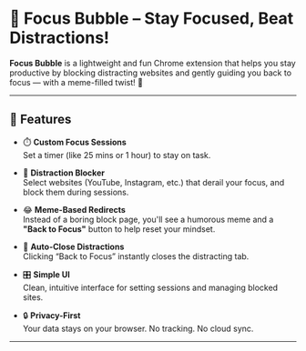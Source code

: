 # 🚀 Focus Bubble – Stay Focused, Beat Distractions!

**Focus Bubble** is a lightweight and fun Chrome extension that helps you stay productive by blocking distracting websites and gently guiding you back to focus — with a meme-filled twist! 🎯

---

## 🌟 Features

- ⏱️ **Custom Focus Sessions**  
  Set a timer (like 25 mins or 1 hour) to stay on task.

- 🚫 **Distraction Blocker**  
  Select websites (YouTube, Instagram, etc.) that derail your focus, and block them during sessions.

- 😂 **Meme-Based Redirects**  
  Instead of a boring block page, you'll see a humorous meme and a **"Back to Focus"** button to help reset your mindset.

- 🧠 **Auto-Close Distractions**  
  Clicking “Back to Focus” instantly closes the distracting tab.

- 🎛️ **Simple UI**  
  Clean, intuitive interface for setting sessions and managing blocked sites.

- 🔒 **Privacy-First**  
  Your data stays on your browser. No tracking. No cloud sync.

---


